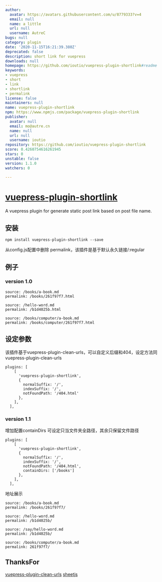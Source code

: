 ```yaml
---
author:
  avatar: https://avatars.githubusercontent.com/u/8779333?v=4
  email: null
  name: a little
  url: null
  username: AutreC
bugs: null
category: plugin
date: '2020-11-15T16:21:39.380Z'
deprecated: false
description: short link for vuepress
downloads: null
homepage: https://github.com/ioutio/vuepress-plugin-shortlink#readme
keywords:
- vuepress
- short
- link
- shortlink
- permalink
license: false
maintainers: null
name: vuepress-plugin-shortlink
npm: https://www.npmjs.com/package/vuepress-plugin-shortlink
publisher:
  avatar: null
  email: mo@autre.cn
  name: null
  url: null
  username: ioutio
repository: https://github.com/ioutio/vuepress-plugin-shortlink
score: 0.4260754616261945
stars: 0
unstable: false
version: 1.1.0
watchers: 0

---
```


# [vuepress-plugin-shortlink](https://iout.io/open/vuepress-plugin-shortlink)

A vuepress plugin for generate static post link based on post file name.

## 安装

```
npm install vuepress-plugin-shortlink --save
```

从config.js配置中删除 permalink，该插件是基于默认永久链接/:regular


## 例子

### version 1.0
```
source: /books/a-book.md
permalink: /books/261f97f7.html

source: /hello-word.md
permalink: /b1d4025b.html

source: /books/computer/a-book.md
permalink: /books/computer/261f97f7.html
```

## 设定参数

该插件基于vuepress-plugin-clean-urls，可以自定义后缀和404，设定方法同vuepress-plugin-clean-urls

```
plugins: [
    [
      'vuepress-plugin-shortlink',
      {
        normalSuffix: '/',
        indexSuffix: '/',
        notFoundPath: '/404.html'
      },
    ],
  ],
```
### version 1.1 

增加配置containDirs
可设定只当文件夹全路径，其余只保留文件路径

```
plugins: [
    [
      'vuepress-plugin-shortlink',
      {
        normalSuffix: '/',
        indexSuffix: '/',
        notFoundPath: '/404.html',
        containDirs: ['/books']
      },
    ],
  ],
```
地址展示
```
source: /books/a-book.md
permalink: /books/261f97f7/

source: /hello-word.md
permalink: /b1d4025b/

source: /say/hello-word.md
permalink: /b1d4025b/

source: /books/computer/a-book.md
permalink: 261f97f7/
```

## ThanksFor

[vuepress-plugin-clean-urls](https://github.com/vuepress/vuepress-plugin-clean-urls) [sheetjs](https://github.com/SheetJS/js-crc32)
